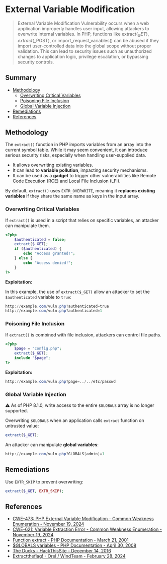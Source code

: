 # External Variable Modification

> External Variable Modification Vulnerability occurs when a web application improperly handles user input, allowing attackers to overwrite internal variables. In PHP, functions like extract($_GET), extract($_POST), or import_request_variables() can be abused if they import user-controlled data into the global scope without proper validation. This can lead to security issues such as unauthorized changes to application logic, privilege escalation, or bypassing security controls.

## Summary

* [Methodology](#methodology)
    * [Overwriting Critical Variables](#overwriting-critical-variables)
    * [Poisoning File Inclusion](#poisoning-file-inclusion)
    * [Global Variable Injection](#global-variable-injection)
* [Remediations](#remediations)
* [References](#references)

## Methodology

The `extract()` function in PHP imports variables from an array into the current symbol table. While it may seem convenient, it can introduce serious security risks, especially when handling user-supplied data.

* It allows overwriting existing variables.
* It can lead to **variable pollution**, impacting security mechanisms.
* It can be used as a **gadget** to trigger other vulnerabilities like Remote Code Execution (RCE) and Local File Inclusion (LFI).

By default, `extract()` uses `EXTR_OVERWRITE`, meaning it **replaces existing variables** if they share the same name as keys in the input array.

### Overwriting Critical Variables

If `extract()` is used in a script that relies on specific variables, an attacker can manipulate them.

```php
<?php
    $authenticated = false;
    extract($_GET);
    if ($authenticated) {
        echo "Access granted!";
    } else {
        echo "Access denied!";
    }
?>
```

**Exploitation:**

In this example, the use of `extract($_GET)` allow an attacker to set the `$authenticated` variable to `true`:

```ps1
http://example.com/vuln.php?authenticated=true
http://example.com/vuln.php?authenticated=1
```

### Poisoning File Inclusion

If `extract()` is combined with file inclusion, attackers can control file paths.

```php
<?php
    $page = "config.php";
    extract($_GET);
    include "$page";
?>
```

**Exploitation:**

```ps1
http://example.com/vuln.php?page=../../etc/passwd
```

### Global Variable Injection

:warning: As of PHP 8.1.0, write access to the entire `$GLOBALS` array is no longer supported.

Overwriting `$GLOBALS` when an application calls `extract` function on untrusted value:

```php
extract($_GET);
```

An attacker can manipulate **global variables**:

```ps1
http://example.com/vuln.php?GLOBALS[admin]=1
```

## Remediations

Use `EXTR_SKIP` to prevent overwriting:

```php
extract($_GET, EXTR_SKIP);
```

## References

* [CWE-473: PHP External Variable Modification - Common Weakness Enumeration - November 19, 2024](https://cwe.mitre.org/data/definitions/473.html)
* [CWE-621: Variable Extraction Error - Common Weakness Enumeration - November 19, 2024](https://cwe.mitre.org/data/definitions/621.html)
* [Function extract - PHP Documentation - March 21, 2001](https://www.php.net/manual/en/function.extract.php)
* [$GLOBALS variables - PHP Documentation - April 30, 2008](https://www.php.net/manual/en/reserved.variables.globals.php)
* [The Ducks - HackThisSite - December 14, 2016](https://github.com/HackThisSite/CTF-Writeups/blob/master/2016/SCTF/Ducks/README.md)
* [Extracttheflag! - Orel / WindTeam - February 28, 2024](https://ctftime.org/writeup/38076)
